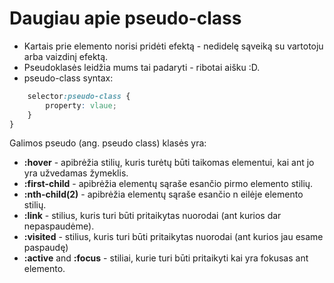 # Daugiau apie pseudo-class

* Kartais prie elemento norisi pridėti efektą - nedidelę sąveiką su vartotoju arba vaizdinį efektą.
* Pseudoklasės leidžia mums tai padaryti - ribotai aišku :D.
* pseudo-class syntax:

```css {
    selector:pseudo-class {
        property: vlaue;
    }
}
```

Galimos pseudo (ang. pseudo class) klasės yra:
* **:hover** - apibrėžia stilių, kuris turėtų būti taikomas elementui, kai ant jo yra užvedamas žymeklis.
* **:first-child** - apibrėžia elementų sąraše esančio pirmo elemento stilių.
* **:nth-child(2)** - apibrėžia elementų sąraše esančio n eilėje elemento stilių.
* **:link** - stilius, kuris turi būti pritaikytas nuorodai (ant kurios dar nepaspaudėme).
* **:visited** - stilius, kuris turi būti pritaikytas nuorodai (ant kurios jau esame paspaudę)
* **:active** and **:focus** - stiliai, kurie turi būti pritaikyti kai yra fokusas ant elemento.